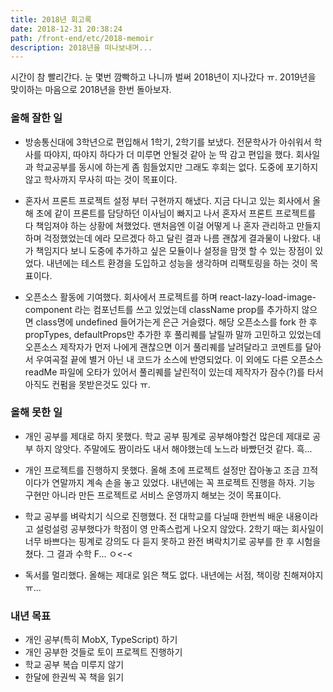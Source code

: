 ```yaml
---
title: 2018년 회고록
date: 2018-12-31 20:38:24
path: /front-end/etc/2018-memoir
description: 2018년을 떠나보내며...
---
```


시간이 참 빨리간다. 눈 몇번 깜빡하고 나니까 벌써 2018년이 지나갔다 ㅠ.
2019년을 맞이하는 마음으로 2018년을 한번 돌아보자.

### 올해 잘한 일

- 방송통신대에 3학년으로 편입해서 1학기, 2학기를 보냈다.
  전문학사가 아쉬워서 학사를 따야지, 따야지 하다가 더 미루면 안될것 같아 눈 딱 감고 편입을 했다. 회사일과 학교공부를 동시에 하는게 좀 힘들었지만 그래도 후회는 없다. 도중에 포기하지않고 학사까지 무사히 따는 것이 목표이다.

- 혼자서 프론트 프로젝트 설정 부터 구현까지 해냈다.
  지금 다니고 있는 회사에서 올해 초에 같이 프론트를 담당하던 이사님이 빠지고 나서 혼자서 프론트 프로젝트를 다 책임져야 하는 상황에 쳐했었다. 맨처음엔 이걸 어떻게 나 혼자 관리하고 만들지 하며 걱정했었는데 에라 모르겠다 하고 달린 결과 나름 괜찮게 결과물이 나왔다. 내가 책임지다 보니 도중에 추가하고 싶은 모듈이나 설정을 맘껏 할 수 있는 장점이 있었다. 내년에는 테스트 환경을 도입하고 성능을 생각하며 리팩토링을 하는 것이 목표이다.

- 오픈소스 활동에 기여했다.
  회사에서 프로젝트를 하며 react-lazy-load-image-component 라는 컴포넌트를 쓰고 있었는데 className prop를 추가하지 않으면 class명에 undefined 들어가는게 은근 거슬렸다. 해당 오픈소스를 fork 한 후 propTypes, defaultProps만 추가한 후 풀리퀘를 날릴까 말까 고민하고 있었는데 오픈소스 제작자가 먼저 나에게 괜찮으면 이거 풀리퀘를 날려달라고 코멘트를 달아서 우여곡절 끝에 별거 아닌 내 코드가 소스에 반영되었다. 이 외에도 다른 오픈소스 readMe 파일에 오타가 있어서 풀리퀘를 날린적이 있는데 제작자가 잠수(?)를 타서 아직도 컨펌을 못받은것도 있다 ㅠ.

### 올해 못한 일

- 개인 공부를 제대로 하지 못했다.
  학교 공부 핑계로 공부해야할건 많은데 제대로 공부 하지 않앗다. 주말에도 짬이라도 내서 해야했는데 노느라 바빴던것 같다. 흑...

- 개인 프로젝트를 진행하지 못했다.
  올해 초에 프로젝트 설정만 잡아놓고 조금 끄적이다가 연말까지 계속 손을 놓고 있었다. 내년에는 꼭 프로젝트 진행을 하자. 기능 구현만 아니라 만든 프로젝트로 서비스 운영까지 해보는 것이 목표이다.

- 학교 공부를 벼락치기 식으로 진행했다.
  전 대학교를 다닐때 한번씩 배운 내용이라고 설렁설렁 공부했다가 학점이 영 만족스럽게 나오지 않았다. 2학기 때는 회사일이 너무 바쁘다는 핑계로 강의도 다 듣지 못하고 완전 벼락치기로 공부를 한 후 시험을 쳤다. 그 결과 수학 F... ㅇ<-<

- 독서를 멀리했다.
  올해는 제대로 읽은 책도 없다. 내년에는 서점, 책이랑 친해져야지 ㅠ...

### 내년 목표

- 개인 공부(특히 MobX, TypeScript) 하기
- 개인 공부한 것들로 토이 프로젝트 진행하기
- 학교 공부 복습 미루지 않기
- 한달에 한권씩 꼭 책을 읽기
